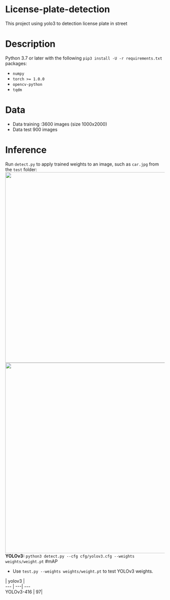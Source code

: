 # License-plate-detection
This project using yolo3  to detection license plate in street
# Description 
Python 3.7 or later with the following `pip3 install -U -r requirements.txt` packages:

- `numpy`
- `torch >= 1.0.0`
- `opencv-python`
- `tqdm`
# Data
- Data training :3600 images (size 1000x2000) 
- Data test 900 images
# Inference

Run `detect.py` to apply trained weights to an image, such as `car.jpg` from the `test` folder:
<img src="https://github.com/ThorPham/License-plate-detection/blob/master/output/image_15.png" width="600">
<img src="https://github.com/ThorPham/License-plate-detection/blob/master/output/image_843.png" width="600">
**YOLOv3:** `python3 detect.py --cfg cfg/yolov3.cfg --weights weights/weight.pt`
 #mAP

- Use `test.py --weights weights/weight.pt` to test YOLOv3 weights.

<i></i> | yolov3 |  
--- | ---| ---    
YOLOv3-416 | 97| 
